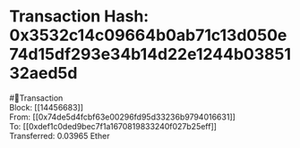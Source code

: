 
Transaction Hash: 0x3532c14c09664b0ab71c13d050e74d15df293e34b14d22e1244b0385132aed5d
====================================================================================
  
#💸Transaction  
Block: [[14456683]]  
From: [[0x74de5d4fcbf63e00296fd95d33236b9794016631]]  
To: [[0xdef1c0ded9bec7f1a1670819833240f027b25eff]]  
Transferred: 0.03965 Ether